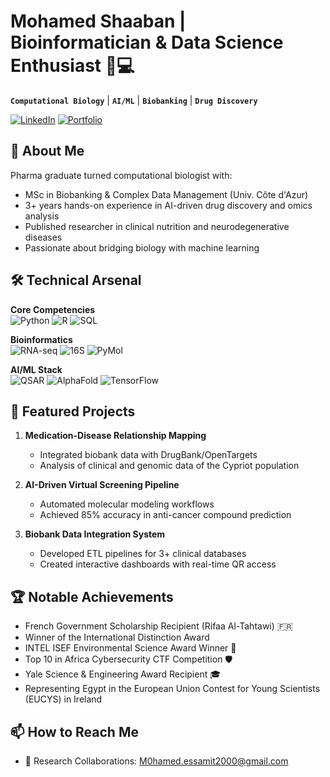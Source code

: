 # Mohamed Shaaban | Bioinformatician & Data Science Enthusiast 🔬💻

**`Computational Biology`** | **`AI/ML`** | **`Biobanking`** | **`Drug Discovery`**

[![LinkedIn](https://img.shields.io/badge/LinkedIn-Connect-%230A66C2)](https://www.linkedin.com/in/mohamed-essam-9873b9143/) 
[![Portfolio](https://img.shields.io/badge/Portfolio-Explore-%23FF4088)](https://m0hamed-portfolio.netlify.app/)

## 🧬 About Me
Pharma graduate turned computational biologist with:
- MSc in Biobanking & Complex Data Management (Univ. Côte d'Azur)
- 3+ years hands-on experience in AI-driven drug discovery and omics analysis
- Published researcher in clinical nutrition and neurodegenerative diseases
- Passionate about bridging biology with machine learning

## 🛠 Technical Arsenal
**Core Competencies**  
![Python](https://img.shields.io/badge/Python-Expert-%233776AB?logo=python) 
![R](https://img.shields.io/badge/R-Advanced-%23276DC3?logo=r) 
![SQL](https://img.shields.io/badge/SQL-Intermediate-%23F29111?logo=mysql)

**Bioinformatics**  
![RNA-seq](https://img.shields.io/badge/RNA--seq-Pipelines-%23009998) 
![16S](https://img.shields.io/badge/16S_rRNA-QIIME2-%232CA02C) 
![PyMol](https://img.shields.io/badge/PyMol-Visualization-%2300ADD8)

**AI/ML Stack**  
![QSAR](https://img.shields.io/badge/QSAR-RDKit-%23E34F26) 
![AlphaFold](https://img.shields.io/badge/AlphaFold-Predictions-%23000000) 
![TensorFlow](https://img.shields.io/badge/TensorFlow-Models-%23FF6F00)

## 🌟 Featured Projects
1. **Medication-Disease Relationship Mapping**  
   - Integrated biobank data with DrugBank/OpenTargets
   - Analysis of clinical and genomic data of the Cypriot population

2. **AI-Driven Virtual Screening Pipeline**  
   - Automated molecular modeling workflows
   - Achieved 85% accuracy in anti-cancer compound prediction

3. **Biobank Data Integration System**  
   - Developed ETL pipelines for 3+ clinical databases
   - Created interactive dashboards with real-time QR access

## 🏆 Notable Achievements
- French Government Scholarship Recipient (Rifaa Al-Tahtawi) 🇫🇷
- Winner of the International Distinction Award
- INTEL ISEF Environmental Science Award Winner 🥇
- Top 10 in Africa Cybersecurity CTF Competition 🛡️
- Yale Science & Engineering Award Recipient 🎓
- Representing Egypt in the European Union Contest for Young Scientists (EUCYS) in Ireland

## 📫 How to Reach Me
- 🧪 Research Collaborations: [M0hamed.essamit2000@gmail.com](mailto:M0hamed.essamit2000@gmail.com)
